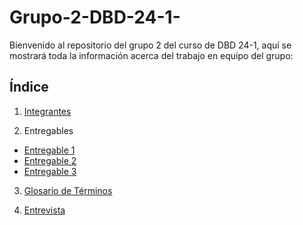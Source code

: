 # Grupo-2-DBD-24-1-

Bienvenido al repositorio del grupo 2 del curso de DBD 24-1, aquí se mostrará toda la información acerca del trabajo en equipo del grupo:
## Índice
1. [Integrantes](Presentacion1/integrantes.md)

2. Entregables
- [Entregable 1](Entregables/Entregable1/Detalles.md)
- [Entregable 2](Entregables/Entregable2/Entregable2.md)
- [Entregable 3](Entregables/Entregable3/Entregable3.md)

3. [Glosario de Términos](Glosario.md)

4. [Entrevista](Entrevistas/ActaReunion.md)


   

